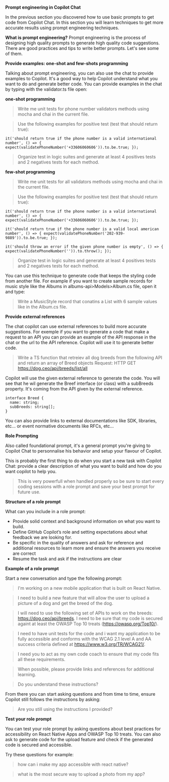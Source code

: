 **Prompt engineering in Copilot Chat**

In the previous section you discovered how to use basic prompts to get code from Copilot Chat. In this section you will learn techniques to get more accurate results using prompt engineering techniques.

**What is prompt engineering?** Prompt engineering is the process of designing high quality prompts to generate high quality code suggestions. There are good practices and tips to write better prompts. Let's see some of them.

**Provide examples: one-shot and few-shots programming**

Talking about prompt engineering, you can also use the chat to provide examples to Copilot. It's a good way to help Copilot understand what you want to do and generate better code. You can provide examples in the chat by typing with the validator.ts file open:

**one-shot programming**

> Write me unit tests for phone number validators methods using mocha and chai in the current file.

> Use the following examples for positive test (test that should return true):

```
it('should return true if the phone number is a valid international number', () => { expect(validatePhoneNumber('+33606060606')).to.be.true; });
```
> Organize test in logic suites and generate at least 4 positives tests and 2 negatives tests for each method.

**few-shot programming**

> Write me unit tests for all validators methods using mocha and chai in the current file.

> Use the following examples for positive test (test that should return true):
```
it('should return true if the phone number is a valid international number', () => { expect(validatePhoneNumber('+33606060606')).to.be.true; });

it('should return true if the phone number is a valid local american number', () => { expect(validatePhoneNumber('202-939-9889')).to.be.true; });

it('should throw an error if the given phone number is empty', () => { expect(validatePhoneNumber('')).to.throw(); });
```
> Organize test in logic suites and generate at least 4 positives tests and 2 negatives tests for each method.

You can use this technique to generate code that keeps the styling code from another file. For example if you want to create sample records for music style like the Albums in albums-api>Models>Album.cs file, open it and type:

> Write a MusicStyle record that conatins a List<MusicStyle> with 6 sample values like in the Album.cs file.

**Provide external references**

The chat copilot can use external references to build more accurate suggestions. For exemple if you want to generate a code that make a request to an API you can provide an example of the API response in the chat or the url to the API reference. Copilot will use it to generate better code.

> Write a TS function that retreiev all dog breeds from the following API and return an array of Breed objects Request: HTTP GET https://dog.ceo/api/breeds/list/all

Copilot will use the given external reference to generate the code. You will see that he wil generate the Breef interface (or class) with a subBreeds property. It's coming from the API given by the external reference.
```
interface Breed {
  name: string;
  subBreeds: string[];
}
```
You can also provide links to external documentations like SDK, libraries, etc... or event normative documents like RFCs, etc...

**Role Prompting**

Also called foundational prompt, it's a general prompt you're giving to Copilot Chat to personnalise his behavior and setup your flavour of Copilot.

This is probably the first thing to do when you start a new task with Copilot Chat: provide a clear description of what you want to build and how do you want copilot to help you.

> This is very powerfull when handled properly so be sure to start every coding sessions with a role prompt and save your best prompt for future use.

**Structure of a role prompt**

What can you include in a role prompt:

- Provide solid context and background information on what you want to build.
- Define GitHub Copilot’s role and setting expectations about what feedback we are looking for.
- Be specific in the quality of answers and ask for reference and additional resources to learn more and ensure the answers you receive are correct
- Resume the task and ask if the instructions are clear
  
**Example of a role prompt**

Start a new conversation and type the following prompt:

> I'm working on a new mobile application that is built on React Native.

> I need to build a new feature that will allow the user to upload a picture of a dog and get the breed of the dog.

> I will need to use the following set of APIs to work on the breeds: https://dog.ceo/api/breeds. I need to be sure that my code is secured againt at least the OWASP Top 10 treats (https://owasp.org/Top10/).

> I need to have unit tests for the code and i want my application to be fully accessible and conforms with the WCAG 2.1 level A and AA success criteria defined at https://www.w3.org/TR/WCAG21/.

> I need you to act as my own code coach to ensure that my code fits all these requirements.

> When possible, please provide links and references for additional learning.

> Do you understand these instructions? 

From there you can start asking questions and from time to time, ensure Copilot still follows the instructions by asking:

> Are you still using the instructions I provided?

**Test your role prompt**

You can test your role prompt by asking questions about best practices for accessibility on React Native Apps and OWASP Top 10 treats. You can also ask to generate code for the upload feature and check if the generated code is secured and accessible.

Try these questions for example:

> how can i make my app accessible with react native?

> what is the most secure way to upload a photo from my app?
